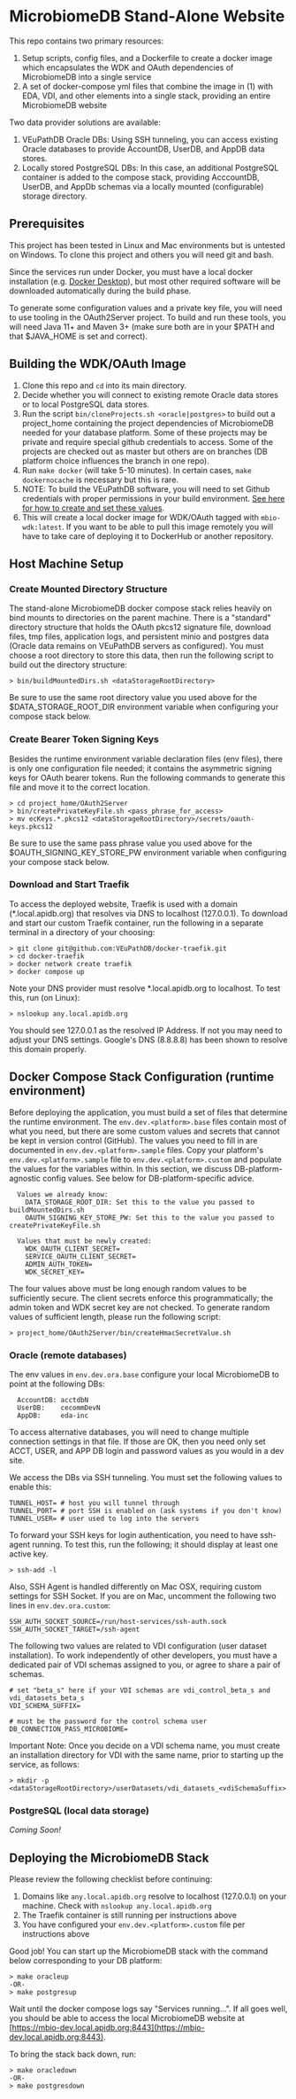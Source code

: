 # MicrobiomeDB Stand-Alone Website #

This repo contains two primary resources:
1. Setup scripts, config files, and a Dockerfile to create a docker image which encapsulates the WDK and OAuth dependencies of MicrobiomeDB into a single service
2. A set of docker-compose yml files that combine the image in (1) with EDA, VDI, and other elements into a single stack, providing an entire MicrobiomeDB website

Two data provider solutions are available:
1. VEuPathDB Oracle DBs: Using SSH tunneling, you can access existing Oracle databases to provide AccountDB, UserDB, and AppDB data stores.
2. Locally stored PostgreSQL DBs: In this case, an additional PostgreSQL container is added to the compose stack, providing AcccountDB, UserDB, and AppDb schemas via a locally mounted (configurable) storage directory.

## Prerequisites ##

This project has been tested in Linux and Mac environments but is untested on Windows.  To clone this project and others you will need git and bash.

Since the services run under Docker, you must have a local docker installation (e.g. [Docker Desktop](https://www.docker.com/products/docker-desktop)), but most other required software will be downloaded automatically during the build phase.

To generate some configuration values and a private key file, you will need to use tooling in the OAuth2Server project.  To build and run these tools, you will need Java 11+ and Maven 3+ (make sure both are in your $PATH and that $JAVA_HOME is set and correct).

## Building the WDK/OAuth Image ##

1. Clone this repo and `cd` into its main directory.
2. Decide whether you will connect to existing remote Oracle data stores or to local PostgreSQL data stores.
3. Run the script `bin/cloneProjects.sh <oracle|postgres>` to build out a project_home containing the project dependencies of MicrobiomeDB needed for your database platform.  Some of these projects may be private and require special github credentials to access.  Some of the projects are checked out as master but others are on branches (DB platform choice influences the branch in one repo).
4. Run `make docker` (will take 5-10 minutes). In certain cases, `make dockernocache` is necessary but this is rare.
5. NOTE: To build the VEuPathDB software, you will need to set Github credentials with proper permissions in your build environment.  [See here for how to create and set these values](https://veupathdb.atlassian.net/wiki/spaces/TECH/pages/47841323/Create+a+Github+user+token).
6. This will create a local docker image for WDK/OAuth tagged with `mbio-wdk:latest`.  If you want to be able to pull this image remotely you will have to take care of deploying it to DockerHub or another repository.

## Host Machine Setup ##

### Create Mounted Directory Structure ###

The stand-alone MicrobiomeDB docker compose stack relies heavily on bind mounts to directories on the parent machine.  There is a "standard" directory structure that holds the OAuth pkcs12 signature file, download files, tmp files, application logs, and persistent minio and postgres data (Oracle data remains on VEuPathDB servers as configured).  You must choose a root directory to store this data, then run the following script to build out the directory structure:

```
> bin/buildMountedDirs.sh <dataStorageRootDirectory>
```

Be sure to use the same root directory value you used above for the $DATA_STORAGE_ROOT_DIR environment variable when configuring your compose stack below.

### Create Bearer Token Signing Keys ###

Besides the runtime environment variable declaration files (env files), there is only one configuration file needed; it contains the asymmetric signing keys for OAuth bearer tokens.  Run the following commands to generate this file and move it to the correct location.

```
> cd project_home/OAuth2Server
> bin/createPrivateKeyFile.sh <pass_phrase_for_access>
> mv ecKeys.*.pkcs12 <dataStorageRootDirectory>/secrets/oauth-keys.pkcs12
```

Be sure to use the same pass phrase value you used above for the $OAUTH_SIGNING_KEY_STORE_PW environment variable when configuring your compose stack below.

### Download and Start Traefik ###

To access the deployed website, Traefik is used with a domain (*.local.apidb.org) that resolves via DNS to localhost (127.0.0.1).  To download and start our custom Traefik container, run the following in a separate terminal in a directory of your choosing:

```
> git clone git@github.com:VEuPathDB/docker-traefik.git
> cd docker-traefik
> docker network create traefik
> docker compose up
```

Note your DNS provider must resolve *.local.apidb.org to localhost.  To test this, run (on Linux):

```
> nslookup any.local.apidb.org
```

You should see 127.0.0.1 as the resolved IP Address.  If not you may need to adjust your DNS settings.  Google's DNS (8.8.8.8) has been shown to resolve this domain properly.

## Docker Compose Stack Configuration (runtime environment) ##

Before deploying the application, you must build a set of files that determine the runtime environment.  The `env.dev.<platform>.base` files contain most of what you need, but there are some custom values and secrets that cannot be kept in version control (GitHub).  The values you need to fill in are documented in `env.dev.<platform>.sample` files.  Copy your platform's `env.dev.<platform>.sample` file to `env.dev.<platform>.custom` and populate the values for the variables within.  In this section, we discuss DB-platform-agnostic config values.  See below for DB-platform-specific advice.

```
  Values we already know:
    DATA_STORAGE_ROOT_DIR: Set this to the value you passed to buildMountedDirs.sh
    OAUTH_SIGNING_KEY_STORE_PW: Set this to the value you passed to createPrivateKeyFile.sh

  Values that must be newly created:
    WDK_OAUTH_CLIENT_SECRET=
    SERVICE_OAUTH_CLIENT_SECRET=
    ADMIN_AUTH_TOKEN=
    WDK_SECRET_KEY=
```

The four values above must be long enough random values to be sufficiently secure.  The client secrets enforce this programmatically; the admin token and WDK secret key are not checked.  To generate random values of sufficient length, please run the following script:

```
> project_home/OAuth2Server/bin/createHmacSecretValue.sh
```

### Oracle (remote databases)

The env values in `env.dev.ora.base` configure your local MicrobiomeDB to point at the following DBs:

```
  AccountDB: acctdbN
  UserDB:    cecommDevN
  AppDB:     eda-inc
```

To access alternative databases, you will need to change multiple connection settings in that file.  If those are OK, then you need only set ACCT, USER, and APP DB login and password values as you would in a dev site.

We access the DBs via SSH tunneling.  You must set the following values to enable this:

```
TUNNEL_HOST= # host you will tunnel through
TUNNEL_PORT= # port SSH is enabled on (ask systems if you don't know)
TUNNEL_USER= # user used to log into the servers
```

To forward your SSH keys for login authentication, you need to have ssh-agent running.  To test this, run the following; it should display at least one active key.

```
> ssh-add -l
```

Also, SSH Agent is handled differently on Mac OSX, requiring custom settings for SSH Socket.  If you are on Mac, uncomment the following two lines in `env.dev.ora.custom`:

```
SSH_AUTH_SOCKET_SOURCE=/run/host-services/ssh-auth.sock
SSH_AUTH_SOCKET_TARGET=/ssh-agent
```

The following two values are related to VDI configuration (user dataset installation).  To work independently of other developers, you must have a dedicated pair of VDI schemas assigned to you, or agree to share a pair of schemas.

```
# set "beta_s" here if your VDI schemas are vdi_control_beta_s and vdi_datasets_beta_s
VDI_SCHEMA_SUFFIX=

# must be the password for the control schema user
DB_CONNECTION_PASS_MICROBIOME=
```

Important Note: Once you decide on a VDI schema name, you must create an installation directory for VDI with the same name, prior to starting up the service, as follows:

```
> mkdir -p <dataStorageRootDirectory>/userDatasets/vdi_datasets_<vdiSchemaSuffix>
```

### PostgreSQL (local data storage)

*Coming Soon!*

## Deploying the MicrobiomeDB Stack

Please review the following checklist before continuing:
1. Domains like `any.local.apidb.org` resolve to localhost (127.0.0.1) on your machine.  Check with `nslookup any.local.apidb.org`
2. The Traefik container is still running per instructions above
3. You have configured your `env.dev.<platform>.custom` file per instructions above

Good job!  You can start up the MicrobiomeDB stack with the command below corresponding to your DB platform:

```
> make oracleup
-OR-
> make postgresup
```

Wait until the docker compose logs say "Services running...".  If all goes well, you should be able to access the local MicrobiomeDB website at [https://mbio-dev.local.apidb.org:8443](https://mbio-dev.local.apidb.org:8443).

To bring the stack back down, run:

```
> make oracledown
-OR-
> make postgresdown
```



